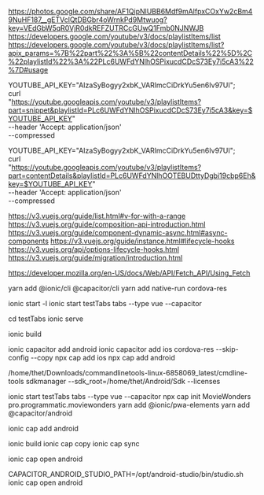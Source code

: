 
https://photos.google.com/share/AF1QipNlUBB6Mdf9mAlfpxCOxYw2cBm49NuHF187__gETVclQtDBGbr4oWrnkPd9Mtwuog?key=VEdGbW5qR0VjR0dkREFZUTRCcGUwQ1Fmb0NJNWJB
https://developers.google.com/youtube/v3/docs/playlistItems/list
https://developers.google.com/youtube/v3/docs/playlistItems/list?apix_params=%7B%22part%22%3A%5B%22contentDetails%22%5D%2C%22playlistId%22%3A%22PLc6UWFdYNlhOSPixucdCDcS73Ey7i5cA3%22%7D#usage


YOUTUBE_API_KEY="AIzaSyBogyy2xbK_VARlmcCiDrkYu5en6Iv97UI"; \
curl \
  "https://youtube.googleapis.com/youtube/v3/playlistItems?part=snippet&playlistId=PLc6UWFdYNlhOSPixucdCDcS73Ey7i5cA3&key=$YOUTUBE_API_KEY" \
  --header 'Accept: application/json' \
  --compressed


YOUTUBE_API_KEY="AIzaSyBogyy2xbK_VARlmcCiDrkYu5en6Iv97UI"; \
curl \
  "https://youtube.googleapis.com/youtube/v3/playlistItems?part=contentDetails&playlistId=PLc6UWFdYNlhOOTEBUDttyDgbi19cbp6Eh&key=$YOUTUBE_API_KEY" \
  --header 'Accept: application/json' \
  --compressed



https://v3.vuejs.org/guide/list.html#v-for-with-a-range
https://v3.vuejs.org/guide/composition-api-introduction.html
https://v3.vuejs.org/guide/component-dynamic-async.html#async-components
https://v3.vuejs.org/guide/instance.html#lifecycle-hooks
https://v3.vuejs.org/api/options-lifecycle-hooks.html
https://v3.vuejs.org/guide/migration/introduction.html

https://developer.mozilla.org/en-US/docs/Web/API/Fetch_API/Using_Fetch



yarn add @ionic/cli @capacitor/cli
yarn add native-run cordova-res


ionic start -l
ionic start testTabs tabs --type vue --capacitor


cd testTabs
ionic serve

ionic build

ionic capacitor add android
ionic capacitor add ios
cordova-res --skip-config --copy
npx cap add ios
npx cap add android


/home/thet/Downloads/commandlinetools-linux-6858069_latest/cmdline-tools
sdkmanager --sdk_root=/home/thet/Android/Sdk --licenses




ionic start testTabs tabs --type vue --capacitor
npx cap init MovieWonders pro.programmatic.moviewonders
yarn add @ionic/pwa-elements
yarn add @capacitor/android

ionic cap add android

ionic build
ionic cap copy
ionic cap sync

ionic cap open android



CAPACITOR_ANDROID_STUDIO_PATH=/opt/android-studio/bin/studio.sh ionic cap open android
